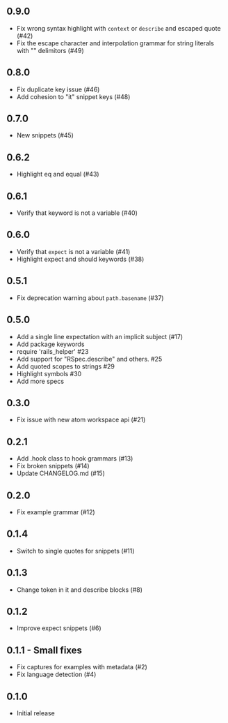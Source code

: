## 0.9.0

* Fix wrong syntax highlight with `context` or `describe` and escaped quote (#42)
* Fix the escape character and interpolation grammar for string literals with "" delimitors (#49)

## 0.8.0

* Fix duplicate key issue (#46)
* Add cohesion to "it" snippet keys (#48)

## 0.7.0

* New snippets (#45)

## 0.6.2

* Highlight eq and equal (#43)

## 0.6.1

* Verify that keyword is not a variable (#40)

## 0.6.0

* Verify that `expect` is not a variable (#41)
* Highlight expect and should keywords (#38)

## 0.5.1

* Fix deprecation warning about `path.basename` (#37)

## 0.5.0

* Add a single line expectation with an implicit subject (#17)
* Add package keywords
* require 'rails_helper' #23
* Add support for "RSpec.describe" and others. #25
* Add quoted scopes to strings #29
* Highlight symbols #30
* Add more specs

## 0.3.0

* Fix issue with new atom workspace api (#21)

## 0.2.1

* Add .hook class to hook grammars (#13)
* Fix broken snippets (#14)
* Update CHANGELOG.md (#15)

## 0.2.0

* Fix example grammar (#12)

## 0.1.4

* Switch to single quotes for snippets (#11)

## 0.1.3

* Change token in it and describe blocks (#8)

## 0.1.2

* Improve expect snippets (#6)

## 0.1.1 - Small fixes

* Fix captures for examples with metadata (#2)
* Fix language detection (#4)

## 0.1.0

* Initial release
